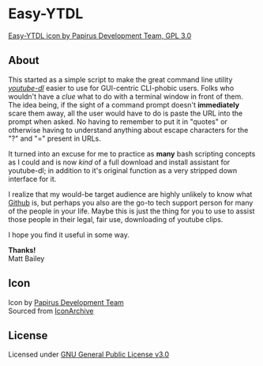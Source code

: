 # Easy-YTDL

[Easy-YTDL icon by Papirus Development Team, GPL 3.0](https://github.com/VidiotGeek/Easy-YouTube-DL/blob/main/Icon/Papirus-Team-Papirus-Apps-Youtube-dl.png)

## About
This started as a simple script to make the great command line utility [_youtube-dl_](https://yt-dl.org/) easier to use for GUI-centric CLI-phobic users. Folks who wouldn't have a _clue_ what to do with a terminal window in front of them. The idea being, if the sight of a command prompt doesn't **immediately** scare them away, all the user would have to do is paste the URL into the prompt when asked. No having to remember to put it in "quotes" or otherwise having to understand anything about escape characters for the "?" and "=" present in URLs.

It turned into an excuse for me to practice as **many** bash scripting concepts as I could and is now _kind_ of a full download and install assistant for youtube-dl; in addition to it's original function as a very stripped down interface for it.

I realize that my would-be target audience are highly unlikely to know what [Github](https://github.com/) is,
but perhaps you also are the go-to tech support person for many of the people in your life. Maybe this is just the thing for you to use to assist those people in their legal, fair use, downloading of youtube clips.

I hope you find it useful in some way.

**Thanks!** \
Matt Bailey

## Icon
Icon by [Papirus Development Team](https://github.com/PapirusDevelopmentTeam)\
Sourced from [IconArchive](https://iconarchive.com/show/papirus-apps-icons-by-papirus-team/youtube-dl-icon.html)

## License
Licensed under [GNU General Public License v3.0](LICENSE)
